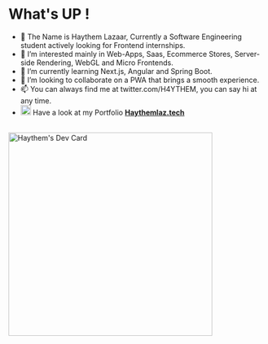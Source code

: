 # What's UP !
- 👋 The Name is Haythem Lazaar, Currently a Software Engineering student actively looking for Frontend internships.
- 👀 I’m interested mainly in Web-Apps, Saas, Ecommerce Stores, Server-side Rendering, WebGL and Micro Frontends.
- 🌱 I’m currently learning Next.js, Angular and Spring Boot.
- 💞️ I’m looking to collaborate on a PWA that brings a smooth experience.
- 📫 You can always find me at twitter.com/H4YTHEM, you can say hi at any time.
- <a href="https://haythemlaz.tech" target="_blank"><img src="https://i.ibb.co/LkJf5Wv/icon.png" alt="icon" border="0" width="20" /></a>  Have a look at my Portfolio **[Haythemlaz.tech](https://haythemlaz.tech)**
<br />
<a href="https://app.daily.dev/haythem06"><img src="https://api.daily.dev/devcards/3c33ff15dda24039bd01ee2430d4d18a.png?r=fmc" width="400" alt="Haythem's Dev Card"/></a>
<!---
HaythemLazaar/HaythemLazaar is a ✨ special ✨ repository because its `README.md` (this file) appears on your GitHub profile.
You can click the Preview link to take a look at your changes.
--->
